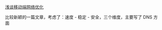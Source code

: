 [浅谈移动端网络优化](https://woaitqs.cc/2019/09/02/improve-app-network/)

比较新颖的一篇文章，考虑了：速度 - 稳定 - 安全，三个维度，主要写了 DNS 方面
